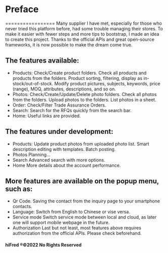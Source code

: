 # Preface
=================
Many supplier I have met, especially for those who never tried this platform before, had some trouble managing their stores.
To make it easier with fewer steps and more tips to bootstrap, I made an idea to create this project.
Thanks to the official APIs and great open-source frameworks, it is now possible to make the dream come true.

## The features available:
- Products:
    Check/Create product folders.
    Check all products and products from the folders.
    Product sorting, filtering, display as in-stock/out-of-stock.
    Modify product pictures, subjects, keywords, price (range), MOQ, attributes, descriptions, and so on.
- Photos:
    Check/Create/Update/Delete photo folders.
    Check all photos from the folders.
    Upload photos to the folders.
    List photos in a sheet.
- Order:
    Check/Filter Trade Assurance Orders.
- Search:
    Search for the RFQs quickly from the search bar.
- Home:
    Useful links are provided.

## The features under development:
- Products:
    Update product photos from uploaded photo list.
    Smart description editing with templates.
    Batch posting.
- Photos
    Planning...
- Search
    Advanced search with more options.
- Home
    More details about the account performance.

## More features are available on the popup menu, such as:
- Qr Code.
    Saving the contact from the inquiry page to your smartphone contacts.
- Language:
    Switch from English to Chinese or vise versa.
- Service mode
    Switch service mode between local and cloud, as later one will support mobile webpage in the future.
- Authorization
    Last but not least, most features above requires authorization from the official APIs. Please check beforehand.

#### hiFred ®©2022 No Rights Reserved